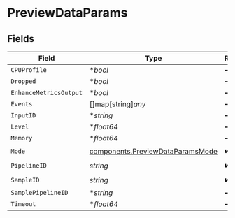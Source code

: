 # PreviewDataParams


## Fields

| Field                                                                                | Type                                                                                 | Required                                                                             | Description                                                                          |
| ------------------------------------------------------------------------------------ | ------------------------------------------------------------------------------------ | ------------------------------------------------------------------------------------ | ------------------------------------------------------------------------------------ |
| `CPUProfile`                                                                         | **bool*                                                                              | :heavy_minus_sign:                                                                   | N/A                                                                                  |
| `Dropped`                                                                            | **bool*                                                                              | :heavy_minus_sign:                                                                   | N/A                                                                                  |
| `EnhanceMetricsOutput`                                                               | **bool*                                                                              | :heavy_minus_sign:                                                                   | N/A                                                                                  |
| `Events`                                                                             | []map[string]*any*                                                                   | :heavy_minus_sign:                                                                   | N/A                                                                                  |
| `InputID`                                                                            | **string*                                                                            | :heavy_minus_sign:                                                                   | N/A                                                                                  |
| `Level`                                                                              | **float64*                                                                           | :heavy_minus_sign:                                                                   | N/A                                                                                  |
| `Memory`                                                                             | **float64*                                                                           | :heavy_minus_sign:                                                                   | N/A                                                                                  |
| `Mode`                                                                               | [components.PreviewDataParamsMode](../../models/components/previewdataparamsmode.md) | :heavy_check_mark:                                                                   | N/A                                                                                  |
| `PipelineID`                                                                         | *string*                                                                             | :heavy_check_mark:                                                                   | N/A                                                                                  |
| `SampleID`                                                                           | *string*                                                                             | :heavy_check_mark:                                                                   | N/A                                                                                  |
| `SamplePipelineID`                                                                   | **string*                                                                            | :heavy_minus_sign:                                                                   | N/A                                                                                  |
| `Timeout`                                                                            | **float64*                                                                           | :heavy_minus_sign:                                                                   | N/A                                                                                  |